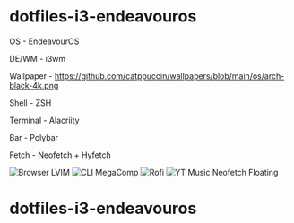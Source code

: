 # dotfiles-i3-endeavouros

OS - EndeavourOS

DE/WM - i3wm

Wallpaper - https://github.com/catppuccin/wallpapers/blob/main/os/arch-black-4k.png

Shell - ZSH

Terminal - Alacriity

Bar - Polybar

Fetch - Neofetch + Hyfetch

![Browser   LVIM](https://user-images.githubusercontent.com/45326071/227706895-f401f7b1-d654-4f20-ba12-c5a929f07c32.png)
![CLI MegaComp](https://user-images.githubusercontent.com/45326071/227706899-f2c5f660-5cb7-4a0c-ad57-e17821b38f03.png)
![Rofi](https://user-images.githubusercontent.com/45326071/227706903-5a72d97d-5eb0-45aa-bcc9-522640e38f6c.png)
![YT Music   Neofetch Floating](https://user-images.githubusercontent.com/45326071/227706910-e94182f7-fd87-449d-a4c2-e6ac17090d2c.png)

# dotfiles-i3-endeavouros
